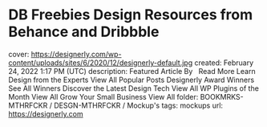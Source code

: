 # DB Freebies Design Resources from Behance and Dribbble

cover: https://designerly.com/wp-content/uploads/sites/6/2020/12/designerly-default.jpg
created: February 24, 2022 1:17 PM (UTC)
description: Featured Article By   Read More Learn Design from the Experts View All Popular Posts Designerly Award Winners See All Winners Discover the Latest Design Tech View All WP Plugins of the Month View All Grow Your Small Business View All
folder: BOOKMRKS-MTHRFCKR / DESGN-MTHRFCKR / Mockup's
tags: mockups
url: https://designerly.com